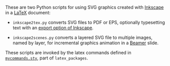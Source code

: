 These are two Python scripts for using SVG graphics
created with [Inkscape](https://inkscape.org)
in a [LaTeX](https://en.wikipedia.org/wiki/LaTeX) document:

- `inkscape2tex.py` converts SVG files to PDF or EPS,
  optionally typesetting text with an [export option of Inkscape](https://www.ctan.org/tex-archive/info/svg-inkscape?lang=en).

- `inkscape2scenes.py` converts a layered SVG file to
  multiple images, named by layer, for incremental graphics animation in
  a [Beamer](https://en.wikipedia.org/wiki/Beamer_%28LaTeX%29) slide.

These scripts are invoked by the latex commands defined in
[`mycommands.sty`](https://github.com/johnyf/latex_packages/blob/master/mycommands.sty),
part of `latex_packages`.
